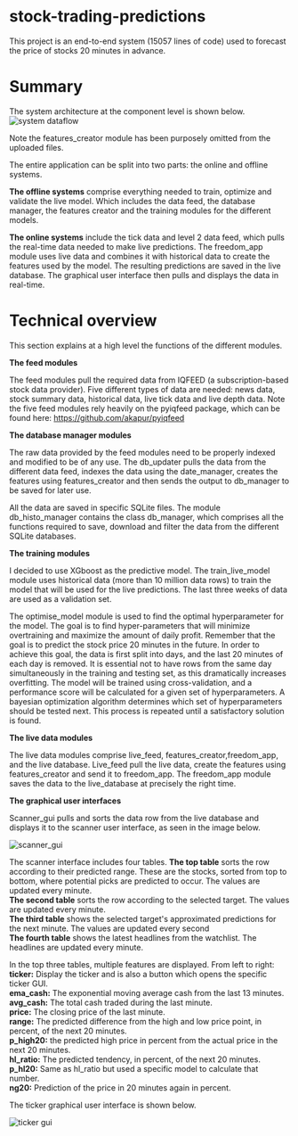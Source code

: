 # stock-trading-predictions
This project is an end-to-end system (15057 lines of code) used to forecast the price of stocks 20 minutes in advance. 

# Summary

The system architecture at the component level is shown below.
![system dataflow](https://user-images.githubusercontent.com/16655278/201698488-6dfbbc70-b290-4b4d-aece-1be117cb8406.png)

Note the features_creator module has been purposely omitted from the uploaded files. 

The entire application can be split into two parts: the online and offline systems. 

**The offline systems** comprise everything needed to train, optimize and validate the live model. Which includes the data feed, the database manager, the features creator and the training modules for the different models.

**The online systems** include the tick data and level 2 data feed, which pulls the real-time data needed to make live predictions. The freedom_app module uses live data and combines it with historical data to create the features used by the model. The resulting predictions are saved in the live database. The graphical user interface then pulls and displays the data in real-time.


# Technical overview
This section explains at a high level the functions of the different modules. 


**The feed modules**

The feed modules pull the required data from IQFEED (a subscription-based stock data provider). Five different types of data are needed: news data, stock summary data, historical data, live tick data and live depth data. Note the five feed modules rely heavily on the pyiqfeed package, which can be found here: https://github.com/akapur/pyiqfeed


**The database manager modules**

The raw data provided by the feed modules need to be properly indexed and modified to be of any use. The db_updater pulls the data from the different data feed, indexes the data using the date_manager, creates the features using features_creator and then sends the output to db_manager to be saved for later use. 

All the data are saved in specific SQLite files. The module db_histo_manager contains the class db_manager, which comprises all the functions required to save, download and filter the data from the different SQLite databases. 


**The training modules**

I decided to use XGboost as the predictive model. The train_live_model module uses historical data (more than 10 million data rows) to train the model that will be used for the live predictions. The last three weeks of data are used as a validation set. 

The optimise_model module is used to find the optimal hyperparameter for the model. The goal is to find hyper-parameters that will minimize overtraining and maximize the amount of daily profit. Remember that the goal is to predict the stock price 20 minutes in the future. In order to achieve this goal, the data is first split into days, and the last 20 minutes of each day is removed. It is essential not to have rows from the same day simultaneously in the training and testing set, as this dramatically increases overfitting. The model will be trained using cross-validation, and a performance score will be calculated for a given set of hyperparameters. A bayesian optimization algorithm determines which set of hyperparameters should be tested next. This process is repeated until a satisfactory solution is found. 


**The live data modules**

The live data modules comprise live_feed, features_creator,freedom_app, and the live database. Live_feed pull the live data, create the features using features_creator and send it to freedom_app. The freedom_app module saves the data to the live_database at precisely the right time. 


**The graphical user interfaces**

Scanner_gui pulls and sorts the data row from the live database and displays it to the scanner user interface, as seen in the image below.

![scanner_gui](https://user-images.githubusercontent.com/16655278/201759394-b093d240-e1d4-4268-8cab-a840ee4f074d.png)

The scanner interface includes four tables. 
**The top table** sorts the row according to their predicted range. These are the stocks, sorted from top to bottom, where potential picks are predicted to occur. The values are updated every minute.    
**The second table** sorts the row according to the selected target. The values are updated every minute.    
**The third table** shows the selected target's approximated predictions for the next minute. The values are updated every second      
**The fourth table** shows the latest headlines from the watchlist. The headlines are updated every minute.   


In the top three tables, multiple features are displayed. From left to right:   
**ticker:** Display the ticker and is also a button which opens the specific ticker GUI.    
**ema_cash:** The exponential moving average cash from the last 13 minutes.   
**avg_cash:** The total cash traded during the last minute.   
**price:** The closing price of the last minute.   
**range:** The predicted difference from the high and low price point, in percent, of the next 20 minutes.   
**p_high20:** the predicted high price in percent from the actual price in the next 20 minutes.   
**hl_ratio:** The predicted tendency, in percent, of the next 20 minutes.   
**p_hl20:** Same as hl_ratio but used a specific model to calculate that number.  
**ng20:** Prediction of the price in 20 minutes again in percent.  

The ticker graphical user interface is shown below.

![ticker gui](https://user-images.githubusercontent.com/16655278/201955465-ef825ea7-7bdc-43b9-b967-6d7c5077edc6.png)


